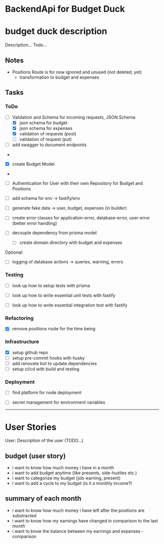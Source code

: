 # BackendApi for Budget Duck

# budget duck description

Description... Todo...

## Notes

- Positions Route is for now ignored and unused (not deleted, yet)
  - transformation to budget and expenses

## Tasks

### ToDo

- [ ] Validation and Schema for incoming requests, JSON Schema
  - [x] json schema for budget
  - [x] json schema for expenses
  - [x] validation of requests (post)
  - [ ] validation of request (put)

- [ ] add swagger to document endpoints
- 
- [x] create Budget Model
- 
- [ ] Authentication for User with their own Repository for Budget and Positions
- [ ] add schema for env -> fastify/env

- [ ] generate fake data -> user, budget, expenses (in builder)

- [ ] create error classes for application-error, database-error, user-error (better error handling)

- [ ] decouple dependency from prisma model
  - [ ] create domain directory with budget and expenses


Optional:
- [ ] logging of database actions -> queries, warning, errors

### Testing

- [ ] look up how to setup tests with prisma
- [ ] look up how to write essential unit tests with fastify
- [ ] look up how to write essential integration test with fastify


### Refactoring

- [x] remove positions route for the time being

### Infrastructure

- [x] setup github repo
- [ ] setup pre-commit hooks with husky
- [ ] add renovate bot to update dependencies
- [ ] setup ci/cd with build and testing

### Deployment

- [ ] find platform for node deployment
- [ ] secret management for environment variables


--------------------------------------------------

# User Stories

User:
Description of the user (TODO...)

## budget (user story)

- i want to know how much money i have in a month
- i want to add budget anytime (like presents, side-hustles etc.)
- i want to categorize my budget (job-earning, present)
- i want to add a cycle to my budget (is it a monthly income?)


## summary of each month

- i want to know how much money i have left after the positions are substracted
- i want to know how my earnings have changed in comparison to the last month
- i want to know the balance between my earnings and expanses - comparison
